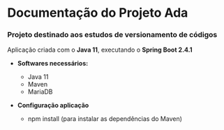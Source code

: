 # Documentação do Projeto Ada

### Projeto destinado aos estudos de versionamento de códigos

Aplicação criada com o **Java 11**, executando o **Spring Boot 2.4.1**

- **Softwares necessários:**
  - Java 11
  - Maven
  - MariaDB
  
- **Configuração aplicação**
  - npm install (para instalar as dependências do Maven)
